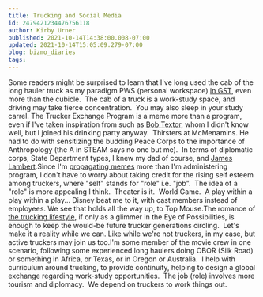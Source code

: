 ```yaml
---
title: Trucking and Social Media
id: 2479421234476756118
author: Kirby Urner
published: 2021-10-14T14:38:00.008-07:00
updated: 2021-10-14T15:05:09.279-07:00
blog: bizmo_diaries
tags: 
---
```


Some readers might be surprised to learn that I've long used the cab of the long hauler truck as my paradigm PWS (personal workspace) [in GST](https://worldgame.blogspot.com/2021/06/tiktok-meets-gst.html), even more than the cubicle.  The cab of a truck is a work-study space, and driving may take fierce concentration.  You may also sleep in your study carrel. The Trucker Exchange Program is a meme more than a program, even if I've taken inspiration from such as [Bob Textor](https://worldgame.blogspot.com/2013/01/thirsters-gather.html), whom I didn't know well, but I joined his drinking party anyway.  Thirsters at McMenamins. He had to do with sensitizing the budding Peace Corps to the importance of Anthropology (the A in STEAM says no one but me).  In terms of diplomatic corps, State Department types, I knew my dad of course, and [James Lambert](https://mybizmo.blogspot.com/2009/03/chauffeur-duty.html).Since I'm [propagating memes](https://worldgame.blogspot.com/2018/05/truckers-for-peace.html) more than I'm administering program, I don't have to worry about taking credit for the rising self esteem among truckers, where "self" stands for "role" i.e. "job".  The idea of a "role" is more appealing I think.  Theater is it.  World Game.  A play within a play within a play... Disney beat me to it, with cast members instead of employees. We see that holds all the way up, to Top Mouse.The romance of [the trucking lifestyle](https://youtu.be/bLJ_KgSEFtU), if only as a glimmer in the Eye of Possibilities, is enough to keep the would-be future trucker generations circling.  Let's make it a reality while we can. Like while we're not truckers, in my case, but active truckers may join us too.I'm some member of the movie crew in one scenario, following some experienced long haulers doing OBOR (Silk Road) or something in Africa, or Texas, or in Oregon or Australia.  I help with curriculum around trucking, to provide continuity, helping to design a global exchange regarding work-study opportunities.  The job (role) involves more tourism and diplomacy.  We depend on truckers to work things out.